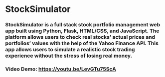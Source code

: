 # StockSimulator

### StockSimulator is a full stack stock portfolio management web app built using Python, Flask, HTML/CSS, and JavaScript. The platform allows users to check real stocks’ actual prices and portfolios’ values with the help of the Yahoo Finance API. This app allows users to simulate a realistic stock trading experience without the stress of losing real money.

### Video Demo: https://youtu.be/LevGTu75ScA

